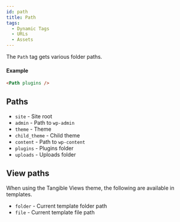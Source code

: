 ```yaml
---
id: path
title: Path
tags:
  - Dynamic Tags
  - URLs
  - Assets
---
```

The `Path` tag gets various folder paths.

#### Example

```html
<Path plugins />
```

## Paths

- `site` - Site root
- `admin` - Path to `wp-admin`
- `theme` - Theme
- `child_theme` - Child theme
- `content` - Path to `wp-content`
- `plugins` - Plugins folder
- `uploads` - Uploads folder

## View paths

When using the Tangible Views theme, the following are available in templates.

- `folder` - Current template folder path
- `file` - Current template file path